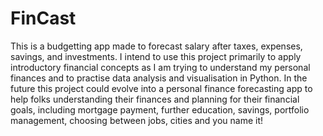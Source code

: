 # FinCast
This is a budgetting app made to forecast salary after taxes, expenses, savings, and investments. I intend to use this project primarily to apply introductory financial concepts as I am trying to understand my personal finances and to practise data analysis and visualisation in Python. In the future this project could evolve into a personal finance forecasting app to help folks understanding their finances and planning for their financial goals, including mortgage payment, further education, savings, portfolio management, choosing between jobs, cities and you name it!
